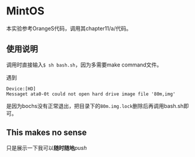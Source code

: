 # MintOS

本实验参考OrangeS代码，调用其chapter11/a/代码。

## 使用说明

调用时直接输入`$ sh bash.sh`，因为多需要make command文件。

遇到

```
Device:[HD]
Messaget ata0-0t could not open hard drive image file '80m,img'
```

是因为bochs没有正常退出，把目录下的`80m.img.lock`删除后再调用bash.sh即可。

## This makes no sense
只是展示一下我可以**随时随地***push*


